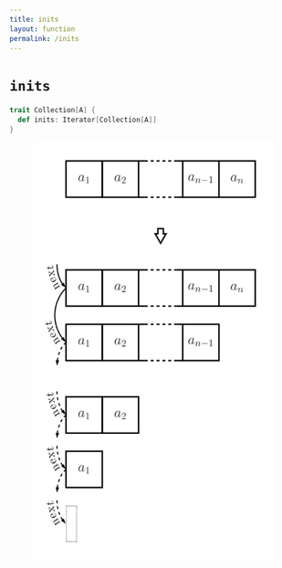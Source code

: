 ```yaml
---
title: inits
layout: function
permalink: /inits
---
```


# `inits`

~~~ scala
trait Collection[A] {
  def inits: Iterator[Collection[A]]
}
~~~

<figure class="diagram">
  <img src="images/inits.svg" alt="inits function">
  <!-- <figcaption class="diagram-desc"><code>inits</code> uses <code>p</code> to classify elements into two groups</figcaption> -->
</figure>
